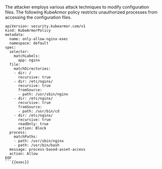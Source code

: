 The attacker employs various attack techniques to modify configuration files. The following KubeArmor policy restricts unauthorized processes from accessing the configuration files.


```
apiVersion: security.kubearmor.com/v1
kind: KubeArmorPolicy
metadata:
  name: only-allow-nginx-exec
  namespace: default
spec:
  selector:
    matchLabels:
      app: nginx
  file:
    matchDirectories:
    - dir: /
      recursive: true
    - dir: /etc/nginx/
      recursive: true
      fromSource:
      - path: /usr/sbin/nginx
    - dir: /etc/nginx/
      recursive: true
      fromSource:
      - path: /usr/bin/cd
    - dir: /etc/nginx/
      recursive: true
      readOnly: true
      action: Block
  process:
    matchPaths:
    - path: /usr/sbin/nginx
    - path: /usr/bin/bash
  message: process-based-asset-access
  action: Allow
EOF
```{{exec}}
